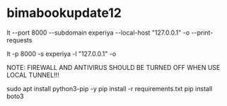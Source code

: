 # bimabookupdate12

lt --port 8000 --subdomain experiya --local-host "127.0.0.1" -o --print-requests
 
lt -p 8000 -s experiya -l "127.0.0.1" -o

NOTE: FIREWALL AND ANTIVIRUS SHOULD BE TURNED OFF WHEN USE LOCAL TUNNEL!!!

sudo apt install python3-pip -y
pip install -r requirements.txt
pip install boto3

